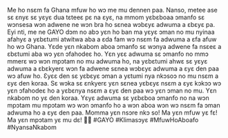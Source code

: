 Me ho nsɛm fa Ghana mfuw ho wɔ me mu dennen paa. Nanso, metee ase sɛ ɛnyɛ sɛ yɛyɛ dua tɛteeɛ pɛ na ɛyɛ, na mmom yɛbɛboaa ɔmanfo sɛ wɔnsesa wɔn adwene ne wɔn bra ho sɛnea wɔbɛyɛ adwuma a ɛbɛyɛ pa. Eyi nti, me ne GAYO dɔm no abɔ yɛn ho ban ma yɛyɛ ɔman no mu nyinaa afahyɛ a yɛbɛtumi atwitwa aba a ɛda fam wɔ nsɛm fa adwuma a ɛfa afuw ho wɔ Ghana.
Yɛde yɛn nkabom aboa ɔmanfo sɛ wɔnya adwene fa nsɛeɛ a ɛbɛtumi aba wɔ yɛn ɔfahodeɛ ho. Yɛn yɛɛ adwuma sɛ ɔmanfo no mmɔ mmerɛ wɔ wɔn mpɔtam no mu adwuma ho, na yɛbɛtumi ahwɛ sɛ yɛyɛ adwuma a ɛbɛkyerɛ wɔn fa adwene sɛnea wɔbɛyɛ adwuma a ɛyɛ den paa wɔ afuw ho.
Ɛyɛɛ den sɛ yɛbɛyɛ ɔman a yɛtumi nya nkɔsoɔ no mu nsɛm a ɛyɛ den koraa. Sɛ wɔka sɛ ɛnkyerɛ yɛn sɛnea yɛbɛyɛ nsɛm a ɛyɛ kɔkɔɔ wɔ yɛn ɔfahodeɛ ho a yɛbɛnya nsɛm a ɛyɛ den paa wɔ yɛn ɔman no mu. Yɛn nkabom no yɛ den koraa. Yɛyɛ adwuma sɛ yɛbɛboa ɔmanfo no na wɔn mpɔtam mu mpɔtam wɔ wɔn ɔmanfo ho a wɔn aboa wɔn wɔ nsɛm fa ɔman adwuma ho a ɛyɛ den paa.
Momma yɛn nsɔre nkɔ so! Ma yɛn mfuw yɛ fɛ! Ma yɛn mpɔtam yɛ mu dɛ! 🌳💚
#GAYO #Klimasɔyɛ #MfuwHoAboafo #NyansaNkabom

